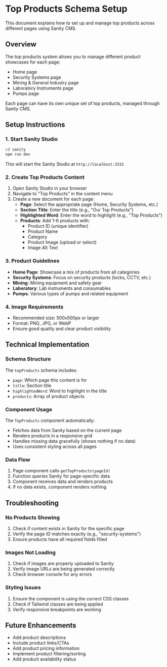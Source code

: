 # Top Products Schema Setup

This document explains how to set up and manage top products across different pages using Sanity CMS.

## Overview

The top products system allows you to manage different product showcases for each page:

- Home page
- Security Systems page
- Mining & General Industry page
- Laboratory Instruments page
- Pumps page

Each page can have its own unique set of top products, managed through Sanity CMS.

## Setup Instructions

### 1. Start Sanity Studio

```bash
cd sanity
npm run dev
```

This will start the Sanity Studio at `http://localhost:3333`

### 2. Create Top Products Content

1. Open Sanity Studio in your browser
2. Navigate to "Top Products" in the content menu
3. Create a new document for each page:
   - **Page**: Select the appropriate page (Home, Security Systems, etc.)
   - **Section Title**: Enter the title (e.g., "Our Top Products")
   - **Highlighted Word**: Enter the word to highlight (e.g., "Top Products")
   - **Products**: Add 1-6 products with:
     - Product ID (unique identifier)
     - Product Name
     - Category
     - Product Image (upload or select)
     - Image Alt Text

### 3. Product Guidelines

- **Home Page**: Showcase a mix of products from all categories
- **Security Systems**: Focus on security products (locks, CCTV, etc.)
- **Mining**: Mining equipment and safety gear
- **Laboratory**: Lab instruments and consumables
- **Pumps**: Various types of pumps and related equipment

### 4. Image Requirements

- Recommended size: 500x500px or larger
- Format: PNG, JPG, or WebP
- Ensure good quality and clear product visibility

## Technical Implementation

### Schema Structure

The `topProducts` schema includes:

- `page`: Which page this content is for
- `title`: Section title
- `highlightedWord`: Word to highlight in the title
- `products`: Array of product objects

### Component Usage

The `TopProducts` component automatically:

- Fetches data from Sanity based on the current page
- Renders products in a responsive grid
- Handles missing data gracefully (shows nothing if no data)
- Uses consistent styling across all pages

### Data Flow

1. Page component calls `getTopProducts(pageId)`
2. Function queries Sanity for page-specific data
3. Component receives data and renders products
4. If no data exists, component renders nothing

## Troubleshooting

### No Products Showing

1. Check if content exists in Sanity for the specific page
2. Verify the page ID matches exactly (e.g., "security-systems")
3. Ensure products have all required fields filled

### Images Not Loading

1. Check if images are properly uploaded to Sanity
2. Verify image URLs are being generated correctly
3. Check browser console for any errors

### Styling Issues

1. Ensure the component is using the correct CSS classes
2. Check if Tailwind classes are being applied
3. Verify responsive breakpoints are working

## Future Enhancements

- Add product descriptions
- Include product links/CTAs
- Add product pricing information
- Implement product filtering/sorting
- Add product availability status
